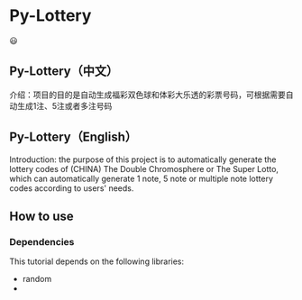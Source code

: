 
# Py-Lottery

:smiley:


## Py-Lottery（中文）


介绍：项目的目的是自动生成福彩双色球和体彩大乐透的彩票号码，可根据需要自动生成1注、5注或者多注号码


## Py-Lottery（English）


Introduction: the purpose of this project is to automatically generate the lottery codes of (CHINA) The Double Chromosphere or The Super Lotto, which can automatically generate 1 note, 5 note or multiple note lottery codes according to users' needs.


## How to use
### Dependencies
This tutorial depends on the following libraries:

* random
* 
